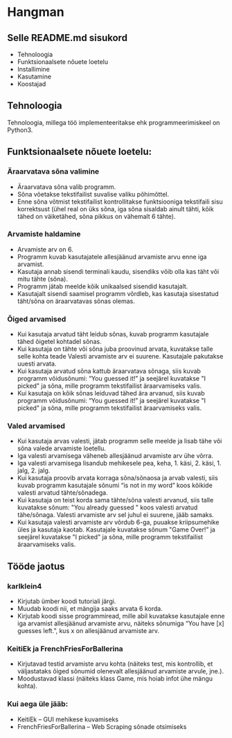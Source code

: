 # Hangman

## Selle README.md sisukord

- Tehnoloogia
- Funktsionaalsete nõuete loetelu
- Installimine
- Kasutamine
- Koostajad

## Tehnoloogia

Tehnoloogia, millega töö implementeeritakse ehk programmeerimiskeel on Python3.

## Funktsionaalsete nõuete loetelu:

### Äraarvatava sõna valimine

- Äraarvatava sõna valib programm.
- Sõna võetakse tekstifailist suvalise valiku põhimõttel.
- Enne sõna võtmist tekstifailist kontrollitakse funktsiooniga tekstifaili sisu korrektsust (ühel real on üks sõna, iga sõna sisaldab ainult tähti, kõik tähed on väiketähed, sõna pikkus on vähemalt 6 tähte).

### Arvamiste haldamine

- Arvamiste arv on 6.
- Programm kuvab kasutajatele allesjäänud arvamiste arvu enne iga arvamist.
- Kasutaja annab sisendi terminali kaudu, sisendiks võib olla kas täht või mitu tähte (sõna).
- Programm jätab meelde kõik unikaalsed sisendid kasutajalt.
- Kasutajalt sisendi saamisel programm võrdleb, kas kasutaja sisestatud täht/sõna on äraarvatavas sõnas olemas.

### Õiged arvamised

- Kui kasutaja arvatud täht leidub sõnas, kuvab programm kasutajale tähed õigetel kohtadel sõnas.
- Kui kasutaja on tähte või sõna juba proovinud arvata, kuvatakse talle selle kohta teade Valesti arvamiste arv ei suurene. Kasutajale pakutakse uuesti arvata.
- Kui kasutaja arvatud sõna kattub äraarvatava sõnaga, siis kuvab programm võidusõnumi: “You guessed it!” ja seejärel kuvatakse "I picked" ja sõna, mille programm tekstifailist äraarvamiseks valis.
- Kui kasutaja on kõik sõnas leiduvad tähed ära arvanud, siis kuvab programm võidusõnumi: “You guessed it!” ja seejärel kuvatakse "I picked" ja sõna, mille programm tekstifailist äraarvamiseks valis.

### Valed arvamised

- Kui kasutaja arvas valesti, jätab programm selle meelde ja lisab tähe või sõna valede arvamiste loetellu.
- Iga valesti arvamisega väheneb allesjäänud arvamiste arv ühe võrra.
- Iga valesti arvamisega lisandub mehikesele pea, keha, 1. käsi, 2. käsi, 1. jalg, 2. jalg.
- Kui kasutaja proovib arvata korraga sõna/sõnaosa ja arvab valesti, siis kuvab programm kasutajale sõnumi “is not in my word” koos kõikide valesti arvatud tähte/sõnadega.
- Kui kasutaja on teist korda sama tähte/sõna valesti arvanud, siis talle kuvatakse sõnum: "You already guessed " koos valesti arvatud tähe/sõnaga. Valesti arvamiste arv sel juhul ei suurene, jääb samaks.
- Kui kasutaja valesti arvamiste arv võrdub 6-ga, puuakse kriipsumehike üles ja kasutaja kaotab. Kasutajale kuvatakse sõnum "Game Over!” ja seejärel kuvatakse "I picked" ja sõna, mille programm tekstifailist äraarvamiseks valis.

## Tööde jaotus

### karlklein4

- Kirjutab ümber koodi tutoriali järgi.
- Muudab koodi nii, et mängija saaks arvata 6 korda.
- Kirjutab koodi sisse programmiread, mille abil kuvatakse kasutajale enne iga arvamist allesjäänud arvamiste arvu, näiteks sõnumiga “You have [x] guesses left.”, kus x on allesjäänud arvamiste arv.

### KeitiEk ja FrenchFriesForBallerina

- Kirjutavad testid arvamiste arvu kohta (näiteks test, mis kontrollib, et väljastataks õiged sõnumid olenevalt allesjäänud arvamiste arvule, jne.).
- Moodustavad klassi (näiteks klass Game, mis hoiab infot ühe mängu kohta).

### Kui aega üle jääb:

- KeitiEk – GUI mehikese kuvamiseks
- FrenchFriesForBallerina – Web Scraping sõnade otsimiseks
